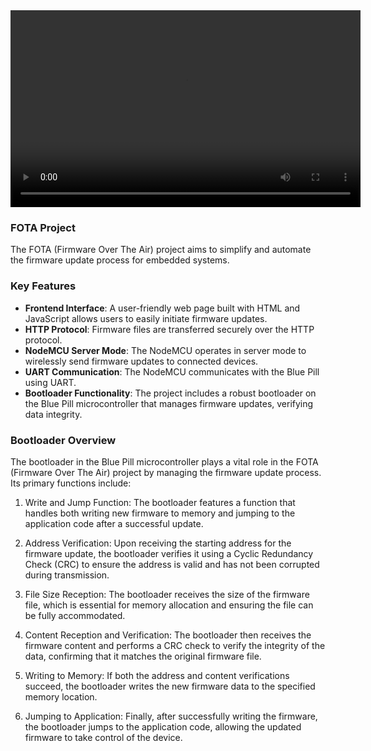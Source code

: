 <div align="center">
<video width="560" height="315" src="https://github.com/user-attachments/assets/ce49503c-a856-4fdd-b692-5c172e4f9551"></video>  
</div>

### FOTA Project 
The FOTA (Firmware Over The Air) project aims to simplify and automate the firmware update process for embedded systems. 

### Key Features
- **Frontend Interface**: A user-friendly web page built with HTML and JavaScript allows users to easily initiate firmware updates.
- **HTTP Protocol**: Firmware files are transferred securely over the HTTP protocol.
- **NodeMCU Server Mode**: The NodeMCU operates in server mode to wirelessly send firmware updates to connected devices.
- **UART Communication**: The NodeMCU communicates with the Blue Pill using UART.
- **Bootloader Functionality**: The project includes a robust bootloader on the Blue Pill microcontroller that  manages firmware updates, verifying data integrity.

### Bootloader Overview
The bootloader in the Blue Pill microcontroller plays a vital role in the FOTA (Firmware Over The Air) project by managing the firmware update process. Its primary functions include:

1. Write and Jump Function: The bootloader features a function that handles both writing new firmware to memory and jumping to the application code after a successful update.

2. Address Verification: Upon receiving the starting address for the firmware update, the bootloader verifies it using a Cyclic Redundancy Check (CRC) to ensure the address is valid and has not been corrupted during transmission.

3. File Size Reception: The bootloader receives the size of the firmware file, which is essential for memory allocation and ensuring the file can be fully accommodated.

4. Content Reception and Verification: The bootloader then receives the firmware content and performs a CRC check to verify the integrity of the data, confirming that it matches the original firmware file.

5. Writing to Memory: If both the address and content verifications succeed, the bootloader writes the new firmware data to the specified memory location.

6. Jumping to Application: Finally, after successfully writing the firmware, the bootloader jumps to the application code, allowing the updated firmware to take control of the device.
